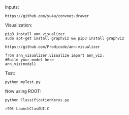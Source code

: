 Inputs:

    https://github.com/yu4u/convnet-drawer 

Visualization:

    pip3 install ann_visualizer
    sudo apt-get install graphviz && pip3 install graphviz

    https://github.com/Prodicode/ann-visualizer
    
    from ann_visualizer.visualize import ann_viz;
    #Build your model here 
    ann_viz(model)    
    
    
Test:

    python myTest.py
    
    
    
Now using ROOT:

    python ClassificationKeras.py

    r99t LaunchClasGUI.C
    
    
    
